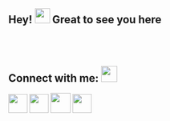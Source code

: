 ## Hey! <img src="https://user-images.githubusercontent.com/64153988/206999317-888120f8-6ba1-4c19-ba35-08e87feb530a.gif" width="30"> Great to see you here


## Connect with me:  <img src="https://user-images.githubusercontent.com/53649201/99296951-8ef68900-286d-11eb-9bf3-fdb6cf13b585.gif" height="32px" style="padding-top: 50px;">

<p align="left"> 

<a href="https://www.linkedin.com/in/praduman-prajapati" target="_blank" rel="noreferrer"><img src="https://user-images.githubusercontent.com/64153988/206997776-b59bf0bc-7414-4734-9dce-960b7e020bcd.png" width="38" height="38" /></a>
<a 
href="https://www.github.com/praduman8435" target="_blank" rel="noreferrer"><img src="https://user-images.githubusercontent.com/64153988/206997029-389fab74-2555-41a9-b29c-29c81990613e.png" width="38" height="38" /></a>
<a href="http://www.instagram.com/___.praduman.___" target="_blank" rel="noreferrer"><img src="https://user-images.githubusercontent.com/64153988/206997606-66d4eab4-574c-46a5-b24a-a91aaa495781.png" width="40" height="40" /></a>
<a href="https://www.twitter.com/Praduman___" target="_blank" rel="noreferrer"><img src="https://user-images.githubusercontent.com/64153988/206997987-8e2d6f80-dfc1-4917-a27b-47595e676c0f.png" width="38" height="38" /></a>
</p>